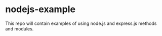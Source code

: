 # nodejs-example
This repo will contain examples of using node.js and express.js methods and modules.
